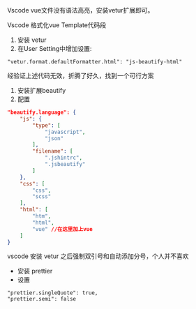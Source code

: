 Vscode vue文件没有语法高亮，安装vetur扩展即可。

Vscode 格式化vue Template代码段
1. 安装 vetur
2. 在User Setting中增加设置:
```
"vetur.format.defaultFormatter.html": "js-beautify-html"
```

经验证上述代码无效，折腾了好久，找到一个可行方案
1. 安装扩展beautify
2. 配置
```json
"beautify.language": {
    "js": {
        "type": [
            "javascript",
            "json"
        ],
        "filename": [
            ".jshintrc",
            ".jsbeautify"
        ]
    },
    "css": [
        "css",
        "scss"
    ],
    "html": [
        "htm",
        "html",
        "vue" //在这里加上vue
    ]
}
```

vscode 安装 vetur 之后强制双引号和自动添加分号，个人并不喜欢
* 安装 prettier
* 设置
```shell
"prettier.singleQuote": true,
"prettier.semi": false
```
